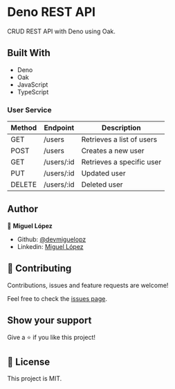 # Deno REST API
CRUD REST API with Deno using Oak.

## Built With
- Deno
- Oak
- JavaScript
- TypeScript

### User Service

| Method | Endpoint       | Description               |
| ------ | -------------- | ------------------------- |
| GET    | /users         | Retrieves a list of users |
| POST   | /users         | Creates a new user        |
| GET    | /users/:id     | Retrieves a specific user |
| PUT    | /users/:id     | Updated user              |
| DELETE | /users/:id     | Deleted user              |

## Author
👤 **Miguel López**

- Github: [@devmiguelopz](https://github.com/devmiguelopz)
- Linkedin: [Miguel López](https://www.linkedin.com/in/miguel-lopez-monzon/)

## 🤝 Contributing
Contributions, issues and feature requests are welcome!

Feel free to check the [issues page](https://github.com/devmiguelopz/mvc-tic-tac-toe/issues/).

## Show your support
Give a ⭐️ if you like this project!

## 📝 License
This project is MIT.
